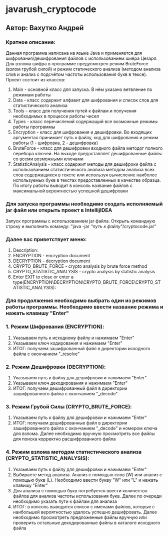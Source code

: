 # javarush_cryptocode
## Автор: Вахутко Андрей
### Кратное описание:
Данная программа написана на языке Java и применяется для шифрования/дешифрования файлов
с использованием шивра Цезаря. Для взлома шифра в программе предусмотрен режим BruteForce
(взлом грубой силой) и режим статического анализа (методом анализа слов и анализ с подсчётом частоты
использования букв в тексе). Проект состоит из классов:
1. Main - основной класс для запуска. В нём указано ветвление по режимам работы
2. Data - класс содержит алфавит для шифрования и список слов для статистического анализа
3. Tools - класс для получения путей к файлам и получения необходимых в процессе работы чисел
4. Types - класс перечислений содержащий все возможные режимы работы программы
5. Encryption - класс для шифрования и дешифровки. Во входящих аргументах принимает путь к файлу, код для шифрования и
режим работы (1 - шифровка, 2 - дешифровка)
6. BruteForce - класс для дешифровки входного файла методог полного перебора ключей. На выходе предоставляет дешифрованные
файлы со всеми возможными ключами
7. StatisticAnalysis - класс содержит методы для дешифроки файла с использованием статистического анализа методом анализа
всех слов содержащихся в тексте или используя вычисление наиболее используемых букв в текстах предоставленных в качестве
образца. По итогу работы выводит в консоль название файлов с максимальной вероятностью успешной дешифровки
### Для запуска программы необходимо создать исполняемый jar файл или открыть проект в IntellijIDEA
Запуск программы с использованием jar файла. Открыть командную строку и выполнить команду:
"java -jar *"путь к файлу"*/cryptocode.jar"
### Далее вас приветствует меню:
1. Description:
2. ENCRYPTION - encryption document
3. DECRYPTION - decryption document
4. CRYPTO_BRUTE_FORCE - crypto analysis by brute force method
5. CRYPTO_STATISTIC_ANALYSIS - crypto analysis by statistic analysis
6. Enter EXIT to close or enter a type(ENCRYPTION\DECRYPTION\CRYPTO_BRUTE_FORCE\CRYPTO_STATISTIC_ANALYSIS):
### Для продолжения необходимо выбрать один из режимов работы программы. Необходимо ввести название режима и нажать клавишу "Enter"
### 1. Режим Шифрования (ENCRYPTION):
1. Указываем путь к исходному файлу и нажимаем "Enter"
2. Указываем ключ кодирования и нажимаем "Enter"
3. ИТОГ: получаем зашифрованный файл в директории исходного файла с окончанием "_resolve"
### 2. Режим Дешифровки (DECRYPTION):
1. Указываем путь к файлу для дешифровки и нажимаем "Enter"
2. Указываем ключ декодирования и нажимаем "Enter"
3. ИТОГ: получаем дешифрованный файл в директории зашифрованного файла с окончанием "_decode"
### 3. Режим Грубой Силы (CRYPTO_BRUTE_FORCE):
1. Указываем путь к файлу для дешифровки и нажимаем "Enter"
2. ИТОГ: получаем дешифрованные файл в директории зашифрованного файла с окончанием "_decode" и
номером ключа для взлома. Далее необходимо вручную просмотреть все файлы для поиска корректно
расшифрованного файла
### 4. Режим взлома методом статистического анализа (CRYPTO_STATISTIC_ANALYSIS):
1. Указываем путь к файлу для дешифровки и нажимаем "Enter"
2. Выбираете метод анализа. Анализ с помощью слов (W) или анализ с помощью букв (L). Необходимо
ввести букву "W" или "L" и нажать клавишу "Enter"
3. Для анализа с помощью букв потребуется ввести количество файлов для анализа частоты использования
букв. Далее по очереди необходимо указать пути к файлам для анализа
4. ИТОГ: в консоль выводится список с именами файлов, которые с наибольшей вероятностью удалось
успешно дешифровать. Далее необходимо просмотреть предложенные файлы вручную или проверить остальные
декодированные файлы в каталоге исходного файла